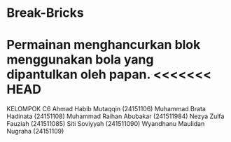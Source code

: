 # Break-Bricks
Permainan menghancurkan blok menggunakan bola yang dipantulkan oleh papan.
<<<<<<< HEAD
=======
KELOMPOK C6
Ahmad Habib Mutaqqin (24151106)
Muhammad Brata Hadinata (24151108)
Muhammad Raihan Abubakar (241511984)
Nezya Zulfa Fauziah (241511085)
Siti Soviyyah (241511090)
Wyandhanu Maulidan Nugraha (24151109)

